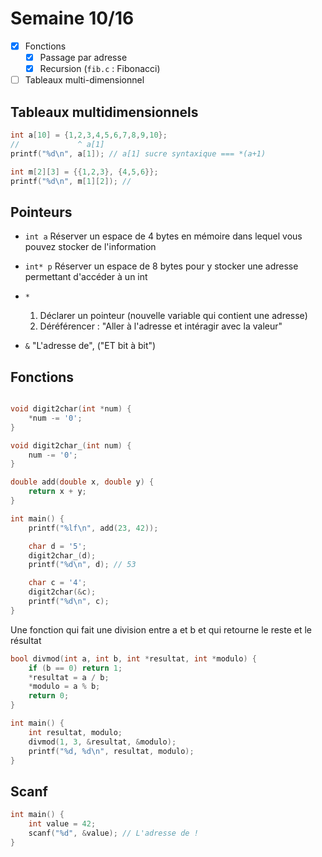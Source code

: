 # Semaine 10/16

- [x] Fonctions
  - [x] Passage par adresse
  - [x] Recursion (`fib.c` : Fibonacci)
- [ ] Tableaux multi-dimensionnel

## Tableaux multidimensionnels

```c
int a[10] = {1,2,3,4,5,6,7,8,9,10};
//             ^ a[1]
printf("%d\n", a[1]); // a[1] sucre syntaxique === *(a+1)
```

```c
int m[2][3] = {{1,2,3}, {4,5,6}};
printf("%d\n", m[1][2]); //
```
## Pointeurs

- `int a` Réserver un espace de 4 bytes en mémoire dans lequel vous pouvez stocker de l'information
- `int* p` Réserver un espace de 8 bytes pour y stocker une adresse permettant d'accéder à un int

- `*`
  1. Déclarer un pointeur (nouvelle variable qui contient une adresse)
  2. Déréférencer : "Aller à l'adresse et intéragir avec la valeur"
- `&` "L'adresse de", ("ET bit à bit")

## Fonctions

```c

void digit2char(int *num) {
    *num -= '0';
}

void digit2char_(int num) {
    num -= '0';
}

double add(double x, double y) {
    return x + y;
}

int main() {
    printf("%lf\n", add(23, 42));

    char d = '5';
    digit2char_(d);
    printf("%d\n", d); // 53

    char c = '4';
    digit2char(&c);
    printf("%d\n", c);
}
```

Une fonction qui fait une division entre a et b et qui retourne le reste et le résultat

```c
bool divmod(int a, int b, int *resultat, int *modulo) {
    if (b == 0) return 1;
    *resultat = a / b;
    *modulo = a % b;
    return 0;
}

int main() {
    int resultat, modulo;
    divmod(1, 3, &resultat, &modulo);
    printf("%d, %d\n", resultat, modulo);
}
```

## Scanf

```c
int main() {
    int value = 42;
    scanf("%d", &value); // L'adresse de !
}
```
